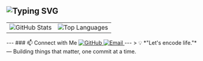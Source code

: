 ![Typing SVG](https://readme-typing-svg.demolab.com?font=Fira+Code&pause=1000&width=435&lines=Hello%2C+Welcome!+Let%27s+encode+life)
---
<table>
  <tr>
    <td>
      <img src="https://github-readme-stats.vercel.app/api?username=leninist1&show_icons=true&theme=radical&count_private=true&include_all_commits=true" alt="GitHub Stats" />
    </td>
    <td>
      <img src="https://github-readme-stats.vercel.app/api/top-langs/?username=leninist1&layout=compact&theme=radical" alt="Top Languages" />
    </td>
  </tr>
</table>
---
### 📫 Connect with Me
<a href="https://github.com/leninist1/leninist1/" target="_blank">
  <img src="https://img.shields.io/badge/GitHub-100000?style=for-the-badge&logo=github&logoColor=white" alt="GitHub" />
</a>
<a href="mailto:282516536@qq.com" target="_blank">
  <img src="https://img.shields.io/badge/Email-282516536@qq.com-D14836?style=for-the-badge&logo=gmail&logoColor=white" alt="Email" />
</a>
---
> 💡 *"Let's encode life."* — Building things that matter, one commit at a time.
